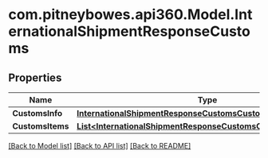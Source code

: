 # com.pitneybowes.api360.Model.InternationalShipmentResponseCustoms

## Properties

Name | Type | Description | Notes
------------ | ------------- | ------------- | -------------
**CustomsInfo** | [**InternationalShipmentResponseCustomsCustomsInfo**](InternationalShipmentResponseCustomsCustomsInfo.md) |  | [optional] 
**CustomsItems** | [**List&lt;InternationalShipmentResponseCustomsCustomsItemsInner&gt;**](InternationalShipmentResponseCustomsCustomsItemsInner.md) |  | [optional] 

[[Back to Model list]](../../README.md#documentation-for-models) [[Back to API list]](../../README.md#documentation-for-api-endpoints) [[Back to README]](../../README.md)


